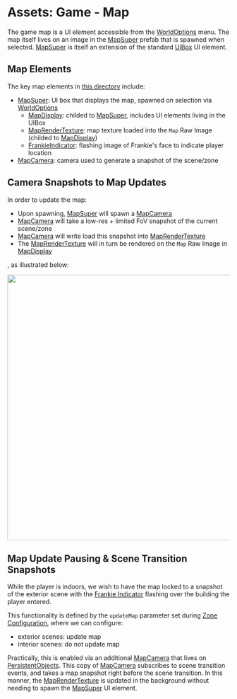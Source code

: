 # Assets:  Game - Map

The game map is a UI element accessible from the [WorldOptions](../UI/World/WorldOptions.prefab) menu.  The map itself lives on an image in the [MapSuper](./MapSuper.prefab) prefab that is spawned when selected.  [MapSuper](./MapSuper.prefab) is itself an extension of the standard [UIBox](../../Scripts/UI/UIBox/) UI element.

## Map Elements

The key map elements in [this directory](./) include:
* [MapSuper](./MapSuper.prefab):  UI box that displays the map, spawned on selection via [WorldOptions](../UI/World/WorldOptions.prefab) 
  * [MapDisplay](./MapDisplay.prefab):  childed to [MapSuper](./MapSuper.prefab), includes UI elements living in the UIBox
  * [MapRenderTexture](./MapRenderTexture.renderTexture):  map texture loaded into the `Map` Raw Image (childed to [MapDisplay](./MapDisplay.prefab))
  * [FrankieIndicator](./FrankieIndicator.prefab):  flashing image of Frankie's face to indicate player location
* [MapCamera](./MapCamera.prefab):  camera used to generate a snapshot of the scene/zone

## Camera Snapshots to Map Updates

In order to update the map:
* Upon spawning, [MapSuper](./MapSuper.prefab) will spawn a [MapCamera](./MapCamera.prefab)
* [MapCamera](./MapCamera.prefab) will take a low-res + limited FoV snapshot of the current scene/zone
* [MapCamera](./MapCamera.prefab) will write load this snapshot into [MapRenderTexture](./MapRenderTexture.renderTexture)
* The [MapRenderTexture](./MapRenderTexture.renderTexture) will in turn be rendered on the `Map` Raw Image in [MapDisplay](./MapDisplay.prefab)

, as illustrated below:

<img src="../../../InfoTools/Documentation/Game/Map/UItoCameraLink.png" width="600">

## Map Update Pausing & Scene Transition Snapshots

While the player is indoors, we wish to have the map locked to a snapshot of the exterior scene with the [Frankie Indicator](./FrankieIndicator.prefab) flashing over the building the player entered.

This functionality is defined by the `updateMap` parameter set during [Zone Configuration](../OnLoadAssets/Zones/README.md#configure-the-zone), where we can configure:
* exterior scenes:  update map
* interior scenes:  do not update map

Practically, this is enabled via an additional [MapCamera](./MapCamera.prefab) that lives on [PersistentObjects](../Core/README.md#persistent-objects-singleton).  This copy of [MapCamera](./MapCamera.prefab) subscribes to scene transition events, and takes a map snapshot right before the scene transition.  In this manner, the [MapRenderTexture](./MapRenderTexture.renderTexture) is updated in the background without needing to spawn the [MapSuper](./MapSuper.prefab) UI element.
